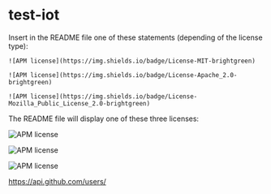 # test-iot

Insert in the README file one of these statements (depending of the license type):

```
![APM license](https://img.shields.io/badge/License-MIT-brightgreen)

![APM license](https://img.shields.io/badge/License-Apache_2.0-brightgreen)

![APM license](https://img.shields.io/badge/License-Mozilla_Public_License_2.0-brightgreen)
```
The README file will display one of these three licenses:

![APM license](https://img.shields.io/badge/License-MIT-brightgreen)

![APM license](https://img.shields.io/badge/License-Apache_2.0-brightgreen)

![APM license](https://img.shields.io/badge/License-Mozilla_Public_License_2.0-brightgreen)

https://api.github.com/users/<username>
